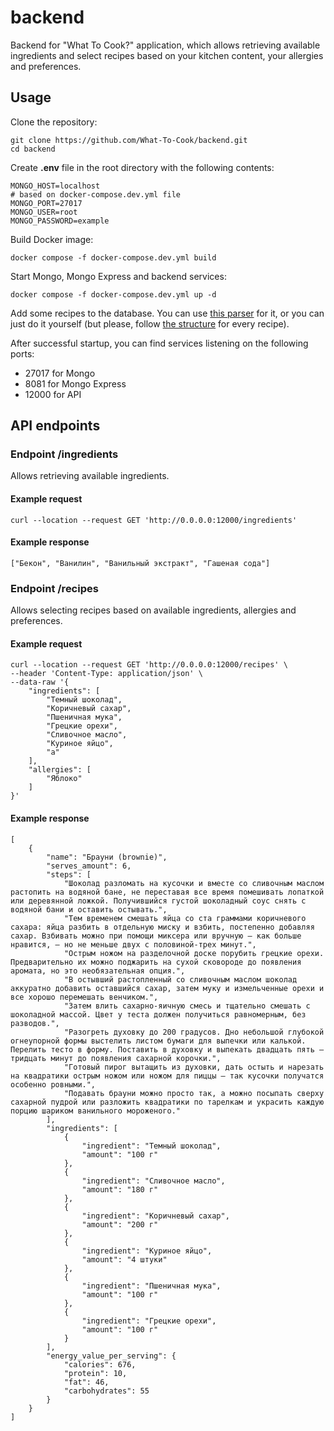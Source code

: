 # backend
Backend for "What To Cook?" application, which allows retrieving available ingredients and select recipes based on your 
kitchen content, your allergies and preferences.

## Usage
Clone the repository:
```
git clone https://github.com/What-To-Cook/backend.git
cd backend
```

Create **.env** file in the root directory with the following contents:
```
MONGO_HOST=localhost
# based on docker-compose.dev.yml file
MONGO_PORT=27017
MONGO_USER=root
MONGO_PASSWORD=example
```

Build Docker image:
```
docker compose -f docker-compose.dev.yml build
```

Start Mongo, Mongo Express and backend services:
```
docker compose -f docker-compose.dev.yml up -d
```

Add some recipes to the database. You can use [this parser](https://github.com/What-To-Cook/recipe-parser) for it, or 
you can just do it yourself (but please, follow [the structure](https://github.com/What-To-Cook/recipe-parser#recipes-structure) 
for every recipe).

After successful startup, you can find services listening on the following ports:
- 27017 for Mongo
- 8081 for Mongo Express
- 12000 for API

## API endpoints
### Endpoint /ingredients
Allows retrieving available ingredients.
#### Example request
```
curl --location --request GET 'http://0.0.0.0:12000/ingredients'
```

#### Example response
```["Бекон", "Ванилин", "Ванильный экстракт", "Гашеная сода"]```

### Endpoint /recipes
Allows selecting recipes based on available ingredients, allergies and preferences.
#### Example request
```
curl --location --request GET 'http://0.0.0.0:12000/recipes' \
--header 'Content-Type: application/json' \
--data-raw '{
    "ingredients": [
        "Темный шоколад",
        "Коричневый сахар",
        "Пшеничная мука",
        "Грецкие орехи",
        "Сливочное масло",
        "Куриное яйцо",
        "a"
    ],
    "allergies": [
        "Яблоко"
    ]
}'
```

#### Example response
```
[
    {
        "name": "Брауни (brownie)",
        "serves_amount": 6,
        "steps": [
            "Шоколад разломать на кусочки и вместе со сливочным маслом растопить на водяной бане, не переставая все время помешивать лопаткой или деревянной ложкой. Получившийся густой шоколадный соус снять с водяной бани и оставить остывать.",
            "Тем временем смешать яйца со ста граммами коричневого сахара: яйца разбить в отдельную миску и взбить, постепенно добавляя сахар. Взбивать можно при помощи миксера или вручную — как больше нравится, — но не меньше двух с половиной-трех минут.",
            "Острым ножом на разделочной доске порубить грецкие орехи. Предварительно их можно поджарить на сухой сковороде до появления аромата, но это необязательная опция.",
            "В остывший растопленный со сливочным маслом шоколад аккуратно добавить оставшийся сахар, затем муку и измельченные орехи и все хорошо перемешать венчиком.",
            "Затем влить сахарно-яичную смесь и тщательно смешать с шоколадной массой. Цвет у теста должен получиться равномерным, без разводов.",
            "Разогреть духовку до 200 градусов. Дно небольшой глубокой огнеупорной формы выстелить листом бумаги для выпечки или калькой. Перелить тесто в форму. Поставить в духовку и выпекать двадцать пять — тридцать минут до появления сахарной корочки.",
            "Готовый пирог вытащить из духовки, дать остыть и нарезать на квадратики острым ножом или ножом для пиццы — так кусочки получатся особенно ровными.",
            "Подавать брауни можно просто так, а можно посыпать сверху сахарной пудрой или разложить квадратики по тарелкам и украсить каждую порцию шариком ванильного мороженого."
        ],
        "ingredients": [
            {
                "ingredient": "Темный шоколад",
                "amount": "100 г"
            },
            {
                "ingredient": "Сливочное масло",
                "amount": "180 г"
            },
            {
                "ingredient": "Коричневый сахар",
                "amount": "200 г"
            },
            {
                "ingredient": "Куриное яйцо",
                "amount": "4 штуки"
            },
            {
                "ingredient": "Пшеничная мука",
                "amount": "100 г"
            },
            {
                "ingredient": "Грецкие орехи",
                "amount": "100 г"
            }
        ],
        "energy_value_per_serving": {
            "calories": 676,
            "protein": 10,
            "fat": 46,
            "carbohydrates": 55
        }
    }
]
```